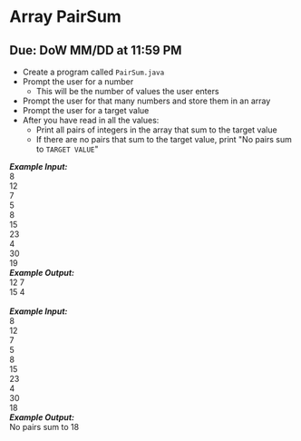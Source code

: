 # Array PairSum

## Due: DoW MM/DD at 11:59 PM

- Create a program called `PairSum.java`
- Prompt the user for a number
  - This will be the number of values the user enters
- Prompt the user for that many numbers and store them in an array
- Prompt the user for a target value
- After you have read in all the values:
  - Print all pairs of integers in the array that sum to the target value
  - If there are no pairs that sum to the target value, print "No pairs sum to `TARGET VALUE`"

***Example Input:***\
8\
12\
7\
5\
8\
15\
23\
4\
30\
19\
***Example Output:***\
12 7\
15 4\
\
***Example Input:***\
8\
12\
7\
5\
8\
15\
23\
4\
30\
18\
***Example Output:***\
No pairs sum to 18
